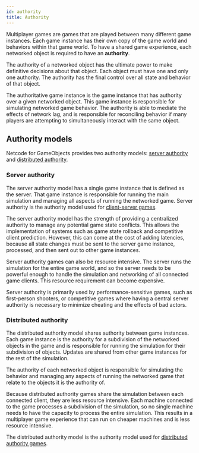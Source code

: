 ```yaml
---
id: authority
title: Authority
---
```


Multiplayer games are games that are played between many different game instances. Each game instance has their own copy of the game world and behaviors within that game world. To have a shared game experience, each networked object is required to have an **authority**.

The authority of a networked object has the ultimate power to make definitive decisions about that object. Each object must have one and only one authority. The authority has the final control over all state and behavior of that object.

The authoritative game instance is the game instance that has authority over a given networked object. This game instance is responsible for simulating networked game behavior. The authority is able to mediate the effects of network lag, and is responsible for reconciling behavior if many players are attempting to simultaneously interact with the same object.

## Authority models

Netcode for GameObjects provides two authority models: [server authority](#server-authority) and [distributed authority](#distributed-authority).

### Server authority

The server authority model has a single game instance that is defined as the server. That game instance is responsible for running the main simulation and managing all aspects of running the networked game. Server authority is the authority model used for [client-server games](client-server.md).

The server authority model has the strength of providing a centralized authority to manage any potential game state conflicts. This allows the implementation of systems such as game state rollback and competitive client prediction. However, this can come at the cost of adding latencies, because all state changes must be sent to the server game instance, processed, and then sent out to other game instances.

Server authority games can also be resource intensive. The server runs the simulation for the entire game world, and so the server needs to be powerful enough to handle the simulation and networking of all connected game clients. This resource requirement can become expensive.

Server authority is primarily used by performance-sensitive games, such as first-person shooters, or competitive games where having a central server authority is necessary to minimize cheating and the effects of bad actors.

### Distributed authority

The distributed authority model shares authority between game instances. Each game instance is the authority for a subdivision of the networked objects in the game and is responsible for running the simulation for their subdivision of objects. Updates are shared from other game instances for the rest of the simulation.

The authority of each networked object is responsible for simulating the behavior and managing any aspects of running the networked game that relate to the objects it is the authority of.

Because distributed authority games share the simulation between each connected client, they are less resource intensive. Each machine connected to the game processes a subdivision of the simulation, so no single machine needs to have the capacity to process the entire simulation. This results in a multiplayer game experience that can run on cheaper machines and is less resource intensive.

The distributed authority model is the authority model used for [distributed authority games](distributed-authority.md).
